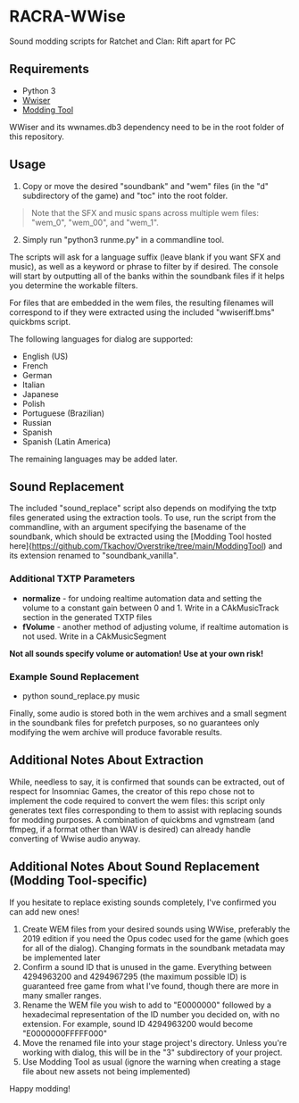 # RACRA-WWise

Sound modding scripts for Ratchet and Clan: Rift apart for PC

## Requirements

- Python 3
- [Wwiser]
- [Modding Tool](https://github.com/Tkachov/Overstrike/tree/main/ModdingTool)

WWiser and its wwnames.db3 dependency need to be in the root folder of this repository.

[Wwiser]:	https://github.com/bnnm/wwiser

## Usage

1. Copy or move the desired "soundbank" and "wem" files (in the "d" subdirectory of the game) and "toc" into the root folder.

> Note that the SFX and music spans across multiple wem files: "wem_0", "wem_00", and "wem_1".

2. Simply run "python3 runme.py" in a commandline tool.

The scripts will ask for a language suffix (leave blank if you want SFX and music), as well as a keyword or phrase to filter by if desired. The console will start by outputting all of the banks within the soundbank files if it helps you determine the workable filters.

For files that are embedded in the wem files, the resulting filenames will correspond to if they were extracted using the included "wwiseriff.bms" quickbms script.

The following languages for dialog are supported:
- English (US)
- French
- German
- Italian
- Japanese
- Polish
- Portuguese (Brazilian)
- Russian
- Spanish
- Spanish (Latin America)

The remaining languages may be added later.

## Sound Replacement

The included "sound_replace" script also depends on modifying the txtp files generated using the extraction tools. To use, run the script from the commandline, with an argument specifying the basename of the soundbank, which should be extracted using the [Modding Tool hosted here]{https://github.com/Tkachov/Overstrike/tree/main/ModdingTool) and its extension renamed to "soundbank_vanilla".

### Additional TXTP Parameters ###
- **normalize** - for undoing realtime automation data and setting the volume to a constant gain between 0 and 1. Write in a CAkMusicTrack section in the generated TXTP files
- **fVolume** - another method of adjusting volume, if realtime automation is not used. Write in a CAkMusicSegment

**Not all sounds specify volume or automation! Use at your own risk!**

### Example Sound Replacement
- python sound_replace.py music

Finally, some audio is stored both in the wem archives and a small segment in the soundbank files for prefetch purposes, so no guarantees only modifying the wem archive will produce favorable results.

## Additional Notes About Extraction
While, needless to say, it is confirmed that sounds can be extracted, out of respect for Insomniac Games, the creator of this repo chose not to implement the code required to convert the wem files: this script only generates text files corresponding to them to assist with replacing sounds for modding purposes. A combination of quickbms and vgmstream (and ffmpeg, if a format other than WAV is desired) can already handle converting of Wwise audio anyway.

## Additional Notes About Sound Replacement (Modding Tool-specific)
If you hesitate to replace existing sounds completely, I've confirmed you can add new ones!

1. Create WEM files from your desired sounds using WWise, preferably the 2019 edition if you need the Opus codec used for the game (which goes for all of the dialog). Changing formats in the soundbank metadata may be implemented later
2. Confirm a sound ID that is unused in the game. Everything between 4294963200 and 4294967295 (the maximum possible ID) is guaranteed free game from what I've found, though there are more in many smaller ranges.
3. Rename the WEM file you wish to add to "E0000000" followed by a hexadecimal representation of the ID number you decided on, with no extension. For example, sound ID 4294963200 would become "E0000000FFFFF000"
4. Move the renamed file into your stage project's directory. Unless you're working with dialog, this will be in the "3" subdirectory of your project.
5. Use Modding Tool as usual (ignore the warning when creating a stage file about new assets not being implemented)

Happy modding!